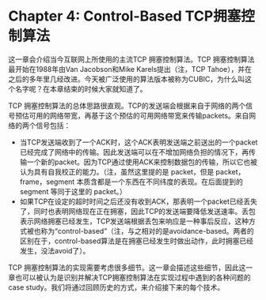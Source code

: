 # Chapter 4: Control-Based TCP拥塞控制算法

这一章会介绍当今互联网上所使用的主流TCP 拥塞控制算法。TCP 拥塞控制算法最开始在1988年由Van Jacobson和Mike Karels提出（注，TCP Tahoe），并在之后的多年里几经改进。今天被广泛使用的算法版本被称为CUBIC，为什么叫这个名字呢？在本章结束的时候大家就知道了。

TCP 拥塞控制算法的总体思路很直观。TCP的发送端会根据来自于网络的两个信号预估可用的网络带宽，再基于这个预估的可用网络带宽来传输packets。来自网络的两个信号包括：

* 当TCP发送端收到了一个ACK时，这个ACK表明发送端之前送出的一个packet已经完成了网络中的传输。因此发送端可以在不增加网络负担的情况下，再传输一个新的packet。因为TCP通过使用ACK来控制数据包的传输，所以它也被认为具有自我校正的能力。（注，虽然这里提的是 packet，但是 packet，frame，segment 本质含都是一个东西在不同纬度的表现。在后面提到的 segment 等同于这里的 packet。）
* 如果TCP在设定的超时时间之后还没有收到ACK，那表明一个packet已经丢失了，同时也表明网络现在正在拥塞，因此TCP的发送端要降低发送速率。丢包表示网络拥塞已经发生，TCP发送端根据丢包来响应是一种事后反应，这种方式被也称为“control-based”（注，与之相对的是avoidance-based。两者的区别在于，control-based算法是在拥塞已经发生时做出动作，此时拥塞已经发生，没法avoid了）。

TCP 拥塞控制算法的实现需要考虑很多细节。这一章会描述这些细节，因此这一章也可以被认为是识别并解决TCP拥塞控制算法在实现过程中遇到的各种问题的case study。我们将通过回顾历史的方式，来介绍接下来的每个技术。


